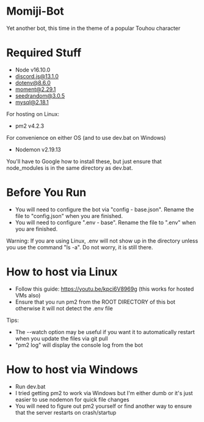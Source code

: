 # Momiji-Bot
Yet another bot, this time in the theme of a popular Touhou character

# Required Stuff
- Node v16.10.0
- discord.js@13.1.0
- dotenv@8.6.0
- moment@2.29.1
- seedrandom@3.0.5
- mysql@2.18.1

For hosting on Linux:
- pm2 v4.2.3

For convenience on either OS (and to use dev.bat on Windows)
- Nodemon v2.19.13

You'll have to Google how to install these, but just ensure that node_modules is in the same directory as dev.bat.

# Before You Run
- You will need to configure the bot via "config - base.json". Rename the file to "config.json" when you are finished.
- You will need to configure ".env - base". Rename the file to ".env" when you are finished.

Warning:
If you are using Linux, .env will not show up in the directory unless you use the command "ls -a". Do not worry, it is still there.

# How to host via Linux
- Follow this guide: https://youtu.be/kpci6V8969g (this works for hosted VMs also)
- Ensure that you run pm2 from the ROOT DIRECTORY of this bot otherwise it will not detect the .env file

Tips:
- The --watch option may be useful if you want it to automatically restart when you update the files via git pull
- "pm2 log" will display the console log from the bot

# How to host via Windows
- Run dev.bat
- I tried getting pm2 to work via Windows but I'm either dumb or it's just easier to use nodemon for quick file changes
- You will need to figure out pm2 yourself or find another way to ensure that the server restarts on crash/startup
